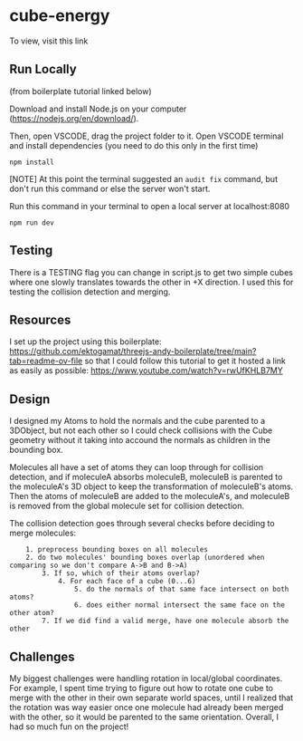 # cube-energy

To view, visit this link

## Run Locally

(from boilerplate tutorial linked below)

Download and install Node.js on your computer (https://nodejs.org/en/download/).

Then, open VSCODE, drag the project folder to it. Open VSCODE terminal and install dependencies (you need to do this only in the first time)
```
npm install
```

[NOTE] At this point the terminal suggested an `audit fix` command, but don't run this command or else the server won't start.

Run this command in your terminal to open a local server at localhost:8080
```
npm run dev
```

## Testing

There is a TESTING flag you can change in script.js to get two simple cubes where one slowly translates towards the other in +X direction. I used this for testing the collision detection and merging.

## Resources

I set up the project using this boilerplate: https://github.com/ektogamat/threejs-andy-boilerplate/tree/main?tab=readme-ov-file
so that I could follow this tutorial to get it hosted a link as easily as possible: https://www.youtube.com/watch?v=rwUfKHLB7MY

## Design

I designed my Atoms to hold the normals and the cube parented to a 3DObject, but not each other so I could check collisions with the Cube geometry without it taking into accound the normals as children in the bounding box.

Molecules all have a set of atoms they can loop through for collision detection, and if moleculeA absorbs moleculeB, moleculeB is parented to the moleculeA's 3D object to keep the transformation of moleculeB's atoms.  Then the atoms of moleculeB are added to the moleculeA's, and moleculeB is removed from the global molecule set for collision detection.

The collision detection goes through several checks before deciding to merge molecules:
```
	1. preprocess bounding boxes on all molecules
	2. do two molecules' bounding boxes overlap (unordered when comparing so we don't compare A->B and B->A)
		3. If so, which of their atoms overlap?
			4. For each face of a cube (0...6)
				5. do the normals of that same face intersect on both atoms?
				6. does either normal intersect the same face on the other atom?
		7. If we did find a valid merge, have one molecule absorb the other
```

## Challenges

My biggest challenges were handling rotation in local/global coordinates. For example, I spent time trying to figure out how to rotate one cube to merge with the other in their own separate world spaces, until I realized that the rotation was way easier once one molecule had already been merged with the other, so it would be parented to the same orientation. Overall, I had so much fun on the project!
